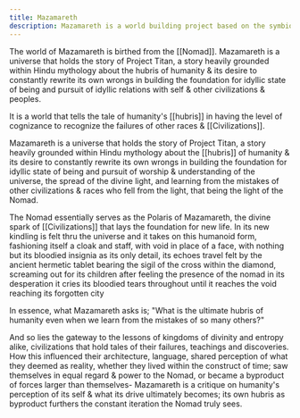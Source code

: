 ```yaml
---
title: Mazamareth
description: Mazamareth is a world building project based on the symbiosis between Apollo & Dionysus
---
```


The world of Mazamareth is birthed from the [[Nomad]].
Mazamareth is a universe that holds the story of Project Titan, a story heavily grounded within Hindu mythology about the hubris of humanity & its desire to constantly rewrite its own wrongs in building the foundation for idyllic state of being and pursuit of idyllic relations with self & other civilizations & peoples.

It is a world that tells the tale of humanity's [[hubris]] in having the level of cognizance to recognize the failures of other races & [[Civilizations]].

Mazamareth is a universe that holds the story of Project Titan, a story heavily grounded within Hindu mythology about the [[hubris]] of humanity & its desire to constantly rewrite its own wrongs in building the foundation for idyllic state of being and pursuit of worship & understanding of the universe, the spread of the divine light, and learning from the mistakes of other civilizations & races who fell from the light, that being the light of the Nomad.

The Nomad essentially serves as the Polaris of Mazamareth, the divine spark of [[Civilizations]] that lays the foundation for new life.
In its new kindling is felt thru the universe and it takes on this humanoid form, fashioning itself a cloak and staff,
with void in place of a face, with nothing but its bloodied insignia as its only detail, its echoes travel felt by the
ancient hermetic tablet bearing the sigil of the cross within the diamond, screaming out for its children after feeling the presence of the nomad
in its desperation it cries its bloodied tears throughout until it reaches the void
reaching its forgotten city

In essence, what Mazamareth asks is; "What is the ultimate hubris of humanity even when we learn from the mistakes of so many others?"

And so lies the gateway to the lessons of kingdoms of divinity and entropy alike, civilizations that hold tales of their failures, teachings and discoveries. How this influenced their architecture, language, shared perception of what they deemed as reality, whether they lived within the construct of time; saw themselves in equal regard & power to the Nomad, or became a byproduct of forces larger than themselves-
Mazamareth is a critique on humanity's perception of its self & what its drive ultimately becomes; its own hubris as byproduct furthers the constant iteration the Nomad truly sees.
